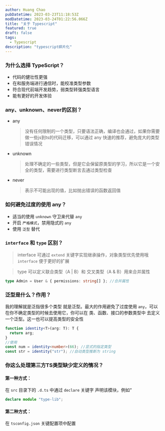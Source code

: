 ```yaml
---
author: Huang Chao
pubDatetime: 2023-03-23T11:18:53Z
modDatetime: 2023-03-24T01:22:56.066Z
title: "关于 Typescript"
featured: true
draft: false
tags:
  - Typescript
description: "typescript碎片化"
---
```


### 为什么选择 TypeScript？

- 代码的健壮性更强
- 在和服务端进行通信时，能校准类型参数
- 符合现代前端开发趋势，弱类型转强类型语言
- 能有更好的开发体验

### any、unknown、never的区别？

- any

  > 没有任何限制的一个类型，只要语法正确，编译也会通过，如果你需要做一些js到ts的代码迁移，可以通过 any
  > 快速的推荐，避免庞大的类型错误情况

- unknown

  > 处理不确定的一些类型，但是它会保留原类型的学习，所以它是一个安全的类型，需要进行类型断言去通过类型检查

- never
  > 表示不可能出现的值，比如抛出错误的函数返回值

### 如何避免过度的使用 any？

- 适当的使用 `unknown` 守卫来代替 `any`
- 开启 `严格模式`，禁用隐式的 `any`
- 使用 `泛型` 替代

### `interface` 和 `type` 区别？

> interface 可通过 `extend` 关键字实现继承操作，对象类型优先使用哦 `interface` 便于更好的扩展

> type 可以定义联合类型（A | B）和 交叉类型（A & B）用来合并属性

```ts
type Admin = User & { permissions: string[] }; //合并属性
```

### 泛型是什么？作用？

我的理解就是泛指很多个类型 就是泛型。最大的作用避免了过度使用 `any`，可以在你不确定类型的时候去使用它，你可以在 类、函数、接口的参数类型中
去定义一个泛型。这一也可以提高类型的安全性

```ts
function identity<T>(arg: T): T {
  return arg;
}
//使用
const num = identity<number>(66); //显式的指定类型
const str = identity("str"); //自动类型推断为 string
```

### 你这么处理第三方TS类型缺少定义的情况？

#### 第一种方式：

在 `src` 目录下的 `.d.ts` 中通过 `declare` 关键字 声明该模块，例如“

```ts
declare module "type-lib";
```

#### 第二种方式：

在 `tsconfig.json` 关键配置项中配置
